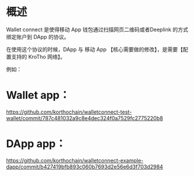 # 概述

Wallet connect 是使得移动 App 钱包通过扫描网页二维码或者Deeplink 的方式绑定账户到 DApp 的协议。

在使用这个协议的时候，DApp 与 移动 App 【核心需要做的修改】，是需要【配置支持的 KroTho 网络】。

例如：

# Wallet app：

https://github.com/korthochain/walletconnect-test-wallet/commit/787c481032a9c8e4dec324f0a7529fc2775220b8

# DApp app：

https://github.com/korthochain/walletconnect-example-dapp/commit/b427419bfb893c060b7693d2e56e6d3f703d2984